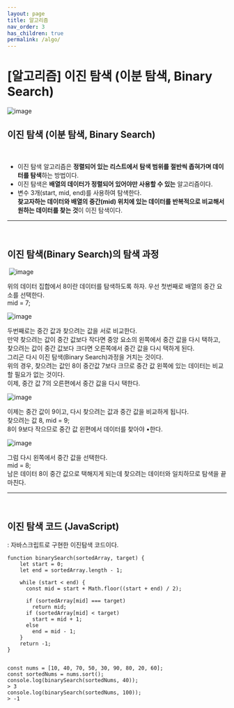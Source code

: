```yaml
---
layout: page
title: 알고리즘
nav_order: 3
has_children: true
permalink: /algo/
---
```


# [알고리즘] 이진 탐색 (이분 탐색, Binary Search)

![image](https://user-images.githubusercontent.com/63364990/151374565-654c998a-b744-4f21-a342-37342dd6bf21.png)
​
## **이진 탐색 (이분 탐색, Binary Search)**
​
-   이진 탐색 알고리즘은 **정렬되어 있는 리스트에서** **탐색 범위를 절반씩 좁혀가며 데이터를 탐색**하는 방법이다.
-   이진 탐색은 **배열의 데이터가 정렬되어 있어야만 사용할 수 있는** 알고리즘이다.
-   변수 3개(start, mid, end)를 사용하여 탐색한다.  
    **찾고자하는 데이터와 배열의 중간(mid) 위치에 있는 데이터를 반복적으로 비교해서 원하는 데이터를 찾는 것**이 이진 탐색이다.
​
------------------
​
## **이진 탐색(Binary Search)의 탐색 과정**
​
![image](https://user-images.githubusercontent.com/63364990/151374639-784a7e4a-4d54-44c2-af86-8510fcc0e77e.png)
​

위의 데이터 집합에서 8이란 데이터를 탐색하도록 하자. 우선 첫번째로 배열의 중간 요소를 선택한다.  
mid \= 7;
​

![image](https://user-images.githubusercontent.com/63364990/151374659-38188d51-ab02-417e-bb94-36446d957b2e.png)
​

두번째로는 중간 값과 찾으려는 값을 서로 비교한다.  
만약 찾으려는 값이 중간 값보다 작다면 중앙 요소의 왼쪽에서 중간 값을 다시 택하고, 찾으려는 값이 중간 값보다 크다면 오른쪽에서 중간 값을 다시 택하게 된다.  
그리곤 다시 이진 탐색(Binary Search)과정을 거치는 것이다.  
위의 경우, 찾으려는 값인 8이 중간값 7보다 크므로 중간 값 왼쪽에 있는 데이터는 비교할 필요가 없는 것이다.  
이제, 중간 값 7의 오른편에서 중간 값을 다시 택한다.
​

![image](https://user-images.githubusercontent.com/63364990/151374674-affbb9cd-0a94-473f-9229-9c54c0c1c0fe.png)
​

이제는 중간 값이 9이고, 다시 찾으려는 값과 중간 값을 비교하게 됩니다.  
찾으려는 값 8, mid \= 9;  
8이 9보다 작으므로 중간 값 왼편에서 데이터를 찾아야 •한다.
​

![image](https://user-images.githubusercontent.com/63364990/151374689-ad01b879-a4ab-4610-b267-7b99ff89ce82.png)
​

그럼 다시 왼쪽에서 중간 값을 선택한다.  
mid \= 8;  
남은 데이터 8이 중간 값으로 택해지게 되는데 찾으려는 데이터와 일치하므로 탐색을 끝마친다.
​

------------------
​

## **이진 탐색 코드 (JavaScript)**
: 자바스크립트로 구현한 이진탐색 코드이다.
​

```
function binarySearch(sortedArray, target) {
    let start = 0;
    let end = sortedArray.length - 1;  

    while (start < end) {
      const mid = start + Math.floor((start + end) / 2);  

      if (sortedArray[mid] === target)
        return mid;  
      if (sortedArray[mid] < target)
        start = mid + 1;
      else
        end = mid - 1;
    }  
    return -1;
}
  

const nums = [10, 40, 70, 50, 30, 90, 80, 20, 60];
const sortedNums = nums.sort();  
console.log(binarySearch(sortedNums, 40));
> 3  
console.log(binarySearch(sortedNums, 100));
> -1
```